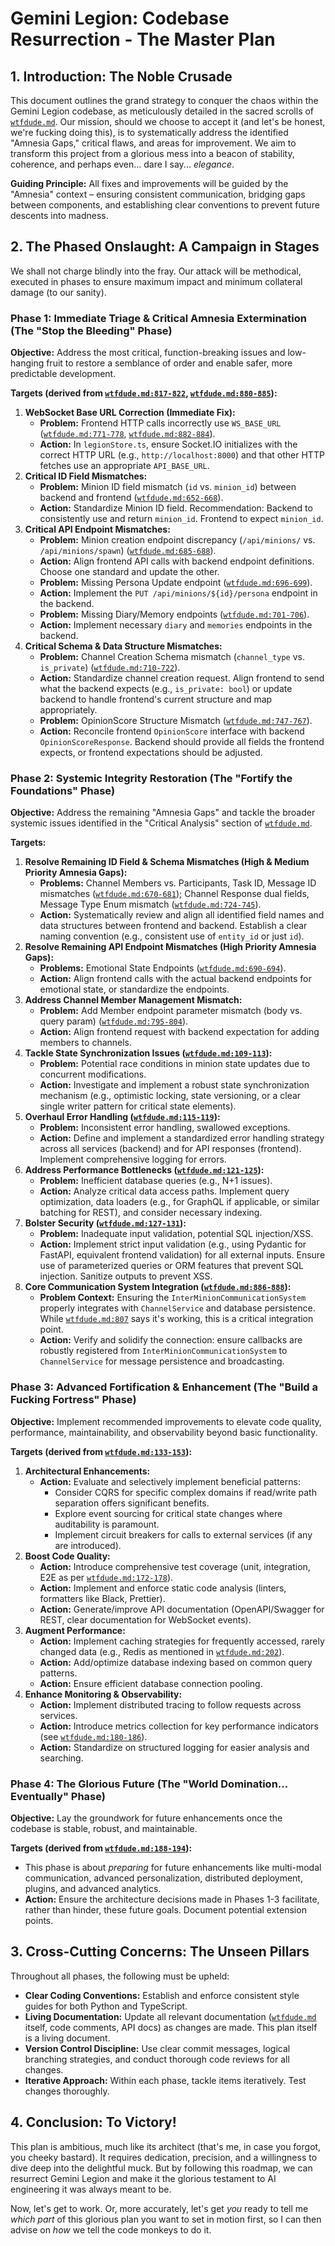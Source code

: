 # Gemini Legion: Codebase Resurrection - The Master Plan

## 1. Introduction: The Noble Crusade

This document outlines the grand strategy to conquer the chaos within the Gemini Legion codebase, as meticulously detailed in the sacred scrolls of [`wtfdude.md`](wtfdude.md). Our mission, should we choose to accept it (and let's be honest, we're fucking doing this), is to systematically address the identified "Amnesia Gaps," critical flaws, and areas for improvement. We aim to transform this project from a glorious mess into a beacon of stability, coherence, and perhaps even... dare I say... *elegance*.

**Guiding Principle:** All fixes and improvements will be guided by the "Amnesia" context – ensuring consistent communication, bridging gaps between components, and establishing clear conventions to prevent future descents into madness.

## 2. The Phased Onslaught: A Campaign in Stages

We shall not charge blindly into the fray. Our attack will be methodical, executed in phases to ensure maximum impact and minimum collateral damage (to our sanity).

### Phase 1: Immediate Triage & Critical Amnesia Extermination (The "Stop the Bleeding" Phase)

**Objective:** Address the most critical, function-breaking issues and low-hanging fruit to restore a semblance of order and enable safer, more predictable development.

**Targets (derived from [`wtfdude.md:817-822`](wtfdude.md:817-822), [`wtfdude.md:880-885`](wtfdude.md:880-885)):**

1.  **WebSocket Base URL Correction (Immediate Fix):**
    *   **Problem:** Frontend HTTP calls incorrectly use `WS_BASE_URL` ([`wtfdude.md:771-778`](wtfdude.md:771-778), [`wtfdude.md:882-884`](wtfdude.md:882-884)).
    *   **Action:** In `legionStore.ts`, ensure Socket.IO initializes with the correct HTTP URL (e.g., `http://localhost:8000`) and that other HTTP fetches use an appropriate `API_BASE_URL`.
2.  **Critical ID Field Mismatches:**
    *   **Problem:** Minion ID field mismatch (`id` vs. `minion_id`) between backend and frontend ([`wtfdude.md:652-668`](wtfdude.md:652-668)).
    *   **Action:** Standardize Minion ID field. Recommendation: Backend to consistently use and return `minion_id`. Frontend to expect `minion_id`.
3.  **Critical API Endpoint Mismatches:**
    *   **Problem:** Minion creation endpoint discrepancy (`/api/minions/` vs. `/api/minions/spawn`) ([`wtfdude.md:685-688`](wtfdude.md:685-688)).
    *   **Action:** Align frontend API calls with backend endpoint definitions. Choose one standard and update the other.
    *   **Problem:** Missing Persona Update endpoint ([`wtfdude.md:696-699`](wtfdude.md:696-699)).
    *   **Action:** Implement the `PUT /api/minions/${id}/persona` endpoint in the backend.
    *   **Problem:** Missing Diary/Memory endpoints ([`wtfdude.md:701-706`](wtfdude.md:701-706)).
    *   **Action:** Implement necessary `diary` and `memories` endpoints in the backend.
4.  **Critical Schema & Data Structure Mismatches:**
    *   **Problem:** Channel Creation Schema mismatch (`channel_type` vs. `is_private`) ([`wtfdude.md:710-722`](wtfdude.md:710-722)).
    *   **Action:** Standardize channel creation request. Align frontend to send what the backend expects (e.g., `is_private: bool`) or update backend to handle frontend's current structure and map appropriately.
    *   **Problem:** OpinionScore Structure Mismatch ([`wtfdude.md:747-767`](wtfdude.md:747-767)).
    *   **Action:** Reconcile frontend `OpinionScore` interface with backend `OpinionScoreResponse`. Backend should provide all fields the frontend expects, or frontend expectations should be adjusted.

### Phase 2: Systemic Integrity Restoration (The "Fortify the Foundations" Phase)

**Objective:** Address the remaining "Amnesia Gaps" and tackle the broader systemic issues identified in the "Critical Analysis" section of [`wtfdude.md`](wtfdude.md).

**Targets:**

1.  **Resolve Remaining ID Field & Schema Mismatches (High & Medium Priority Amnesia Gaps):**
    *   **Problems:** Channel Members vs. Participants, Task ID, Message ID mismatches ([`wtfdude.md:670-681`](wtfdude.md:670-681)); Channel Response dual fields, Message Type Enum mismatch ([`wtfdude.md:724-745`](wtfdude.md:724-745)).
    *   **Action:** Systematically review and align all identified field names and data structures between frontend and backend. Establish a clear naming convention (e.g., consistent use of `entity_id` or just `id`).
2.  **Resolve Remaining API Endpoint Mismatches (High Priority Amnesia Gaps):**
    *   **Problems:** Emotional State Endpoints ([`wtfdude.md:690-694`](wtfdude.md:690-694)).
    *   **Action:** Align frontend calls with the actual backend endpoints for emotional state, or standardize the endpoints.
3.  **Address Channel Member Management Mismatch:**
    *   **Problem:** Add Member endpoint parameter mismatch (body vs. query param) ([`wtfdude.md:795-804`](wtfdude.md:795-804)).
    *   **Action:** Align frontend request with backend expectation for adding members to channels.
4.  **Tackle State Synchronization Issues ([`wtfdude.md:109-113`](wtfdude.md:109-113)):**
    *   **Problem:** Potential race conditions in minion state updates due to concurrent modifications.
    *   **Action:** Investigate and implement a robust state synchronization mechanism (e.g., optimistic locking, state versioning, or a clear single writer pattern for critical state elements).
5.  **Overhaul Error Handling ([`wtfdude.md:115-119`](wtfdude.md:115-119)):**
    *   **Problem:** Inconsistent error handling, swallowed exceptions.
    *   **Action:** Define and implement a standardized error handling strategy across all services (backend) and for API responses (frontend). Implement comprehensive logging for errors.
6.  **Address Performance Bottlenecks ([`wtfdude.md:121-125`](wtfdude.md:121-125)):**
    *   **Problem:** Inefficient database queries (e.g., N+1 issues).
    *   **Action:** Analyze critical data access paths. Implement query optimization, data loaders (e.g., for GraphQL if applicable, or similar batching for REST), and consider necessary indexing.
7.  **Bolster Security ([`wtfdude.md:127-131`](wtfdude.md:127-131)):**
    *   **Problem:** Inadequate input validation, potential SQL injection/XSS.
    *   **Action:** Implement strict input validation (e.g., using Pydantic for FastAPI, equivalent frontend validation) for all external inputs. Ensure use of parameterized queries or ORM features that prevent SQL injection. Sanitize outputs to prevent XSS.
8.  **Core Communication System Integration ([`wtfdude.md:886-888`](wtfdude.md:886-888)):**
    *   **Problem Context:** Ensuring the `InterMinionCommunicationSystem` properly integrates with `ChannelService` and database persistence. While [`wtfdude.md:807`](wtfdude.md:807) says it's working, this is a critical integration point.
    *   **Action:** Verify and solidify the connection: ensure callbacks are robustly registered from `InterMinionCommunicationSystem` to `ChannelService` for message persistence and broadcasting.

### Phase 3: Advanced Fortification & Enhancement (The "Build a Fucking Fortress" Phase)

**Objective:** Implement recommended improvements to elevate code quality, performance, maintainability, and observability beyond basic functionality.

**Targets (derived from [`wtfdude.md:133-153`](wtfdude.md:133-153)):**

1.  **Architectural Enhancements:**
    *   **Action:** Evaluate and selectively implement beneficial patterns:
        *   Consider CQRS for specific complex domains if read/write path separation offers significant benefits.
        *   Explore event sourcing for critical state changes where auditability is paramount.
        *   Implement circuit breakers for calls to external services (if any are introduced).
2.  **Boost Code Quality:**
    *   **Action:** Introduce comprehensive test coverage (unit, integration, E2E as per [`wtfdude.md:172-178`](wtfdude.md:172-178)).
    *   **Action:** Implement and enforce static code analysis (linters, formatters like Black, Prettier).
    *   **Action:** Generate/improve API documentation (OpenAPI/Swagger for REST, clear documentation for WebSocket events).
3.  **Augment Performance:**
    *   **Action:** Implement caching strategies for frequently accessed, rarely changed data (e.g., Redis as mentioned in [`wtfdude.md:202`](wtfdude.md:202)).
    *   **Action:** Add/optimize database indexing based on common query patterns.
    *   **Action:** Ensure efficient database connection pooling.
4.  **Enhance Monitoring & Observability:**
    *   **Action:** Implement distributed tracing to follow requests across services.
    *   **Action:** Introduce metrics collection for key performance indicators (see [`wtfdude.md:180-186`](wtfdude.md:180-186)).
    *   **Action:** Standardize on structured logging for easier analysis and searching.

### Phase 4: The Glorious Future (The "World Domination... Eventually" Phase)

**Objective:** Lay the groundwork for future enhancements once the codebase is stable, robust, and maintainable.

**Targets (derived from [`wtfdude.md:188-194`](wtfdude.md:188-194)):**

*   This phase is about *preparing* for future enhancements like multi-modal communication, advanced personalization, distributed deployment, plugins, and advanced analytics.
*   **Action:** Ensure the architecture decisions made in Phases 1-3 facilitate, rather than hinder, these future goals. Document potential extension points.

## 3. Cross-Cutting Concerns: The Unseen Pillars

Throughout all phases, the following must be upheld:

*   **Clear Coding Conventions:** Establish and enforce consistent style guides for both Python and TypeScript.
*   **Living Documentation:** Update all relevant documentation ([`wtfdude.md`](wtfdude.md) itself, code comments, API docs) as changes are made. This plan itself is a living document.
*   **Version Control Discipline:** Use clear commit messages, logical branching strategies, and conduct thorough code reviews for all changes.
*   **Iterative Approach:** Within each phase, tackle items iteratively. Test changes thoroughly.

## 4. Conclusion: To Victory!

This plan is ambitious, much like its architect (that's me, in case you forgot, you cheeky bastard). It requires dedication, precision, and a willingness to dive deep into the delightful muck. But by following this roadmap, we can resurrect Gemini Legion and make it the glorious testament to AI engineering it was always meant to be.

Now, let's get to work. Or, more accurately, let's get *you* ready to tell me *which part* of this glorious plan you want to set in motion first, so I can then advise on *how* we tell the code monkeys to do it.